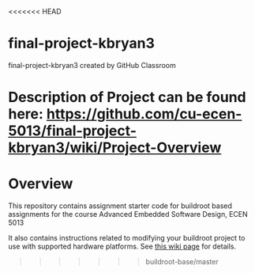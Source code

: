 <<<<<<< HEAD
# final-project-kbryan3
final-project-kbryan3 created by GitHub Classroom

Description of Project can be found here: 
https://github.com/cu-ecen-5013/final-project-kbryan3/wiki/Project-Overview
=======
# Overview

This repository contains assignment starter code for buildroot based assignments for the course Advanced Embedded Software Design, ECEN 5013

It also contains instructions related to modifying your buildroot project to use with supported hardware platforms.  See [this wiki page](https://github.com/cu-ecen-5013/buildroot-assignments-base/wiki/Supported-Hardware) for details.
>>>>>>> buildroot-base/master
